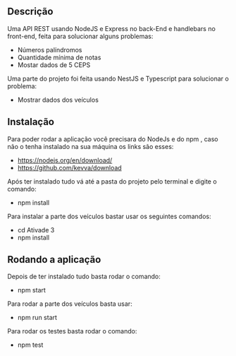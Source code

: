 ## Descrição

Uma API  REST usando NodeJS e Express no back-End e handlebars no front-end, feita para solucionar alguns problemas:

* Números palíndromos
* Quantidade mínima de notas
* Mostar dados de 5 CEPS

Uma parte do projeto foi feita usando NestJS e Typescript para solucionar o problema:

* Mostrar dados dos veículos

## Instalação

Para poder rodar a aplicação você precisara do NodeJs e do npm , caso não o tenha instalado na sua máquina os links são esses:

* https://nodejs.org/en/download/
* https://github.com/kevva/download

Após ter instalado tudo vá até a pasta do projeto pelo terminal e digite o comando:

*  npm install

Para instalar a parte dos veículos bastar usar os seguintes comandos:

* cd Ativade 3
* npm install

## Rodando a aplicação

Depois de ter instalado tudo basta rodar o comando:

*  npm start

Para rodar a parte dos veículos basta usar:

* npm run start

Para rodar os testes basta rodar o comando: 

*  npm test
